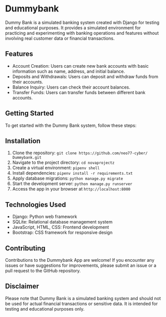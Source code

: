 # Dummybank

Dummy Bank is a simulated banking system created with Django for testing and educational purposes. It provides a simulated environment for practicing and experimenting with banking operations and features without involving real customer data or financial transactions.

## Features

- Account Creation: Users can create new bank accounts with basic information such as name, address, and initial balance.
- Deposits and Withdrawals: Users can deposit and withdraw funds from their accounts.
- Balance Inquiry: Users can check their account balances.
- Transfer Funds: Users can transfer funds between different bank accounts.

## Getting Started

To get started with the Dummy Bank system, follow these steps:

## Installation
1. Clone the repository: `git clone https://github.com/neo77-cyber/ Dummybank.git`
2. Navigate to the project directory: `cd novaprojectz`
3. Create a virtual environment: `pipenv shell`
5. Install dependencies: `pipenv install -r requirements.txt`
6. Apply database migrations: `python manage.py migrate`
7. Start the development server: `python manage.py runserver`
8. Access the app in your browser at `http://localhost:8000`

## Technologies Used
- Django: Python web framework
- SQLite: Relational database management system
- JavaScript, HTML, CSS: Frontend development
- Bootstrap: CSS framework for responsive design

## Contributing
Contributions to the Dummybank App are welcome! If you encounter any issues or have suggestions for improvements, please submit an issue or a pull request to the GitHub repository.


## Disclaimer

Please note that Dummy Bank is a simulated banking system and should not be used for actual financial transactions or sensitive data. It is intended for testing and educational purposes only.

